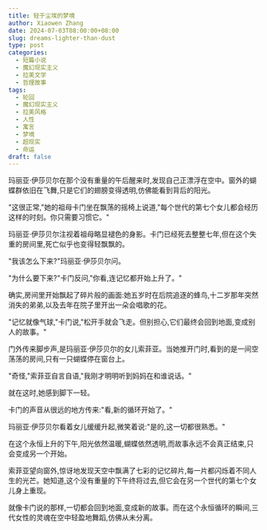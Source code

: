 ```yaml
---
title: 轻于尘埃的梦境
author: Xiaowen Zhang
date: 2024-07-03T08:00:00+08:00
slug: dreams-lighter-than-dust
type: post
categories:
  - 短篇小说
  - 魔幻现实主义
  - 拉美文学
  - 哲理故事
tags:
  - 轮回
  - 魔幻现实主义
  - 拉美风格
  - 人性
  - 寓言
  - 梦境
  - 超现实
  - 命运
draft: false
---
```


玛丽亚·伊莎贝尔在那个没有重量的午后醒来时,发现自己正漂浮在空中。窗外的蝴蝶群依旧在飞舞,只是它们的翅膀变得透明,仿佛能看到背后的阳光。

"这很正常,"她的祖母卡门坐在飘荡的摇椅上说道,"每个世代的第七个女儿都会经历这样的时刻。你只需要习惯它。"

玛丽亚·伊莎贝尔注视着祖母略显褪色的身影。卡门已经死去整整七年,但在这个失重的房间里,死亡似乎也变得轻飘飘的。

"我该怎么下来?"玛丽亚·伊莎贝尔问。

"为什么要下来?"卡门反问,"你看,连记忆都开始上升了。"

确实,房间里开始飘起了碎片般的画面:她五岁时在后院追逐的蜂鸟,十二岁那年突然消失的弟弟,以及去年在院子里开出一朵会唱歌的花。

"记忆就像气球,"卡门说,"松开手就会飞走。但别担心,它们最终会回到地面,变成别人的故事。"

门外传来脚步声,是玛丽亚·伊莎贝尔的女儿索菲亚。当她推开门时,看到的是一间空荡荡的房间,只有一只蝴蝶停在窗台上。

"奇怪,"索菲亚自言自语,"我刚才明明听到妈妈在和谁说话。"

就在这时,她感到脚下一轻。

卡门的声音从很远的地方传来:"看,新的循环开始了。"

玛丽亚·伊莎贝尔看着女儿缓缓升起,微笑着说:"是的,这一切都很熟悉。"

在这个永恒上升的下午,阳光依然温暖,蝴蝶依然透明,而故事永远不会真正结束,只会变成另一个开始。

索菲亚望向窗外,惊讶地发现天空中飘满了七彩的记忆碎片,每一片都闪烁着不同人生的光芒。她知道,这个没有重量的下午终将过去,但它会在另一个世代的第七个女儿身上重现。

就像卡门说的那样,一切都会回到地面,变成新的故事。而在这个永恒循环的瞬间,三代女性的灵魂在空中轻盈地舞蹈,仿佛从未分离。